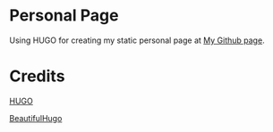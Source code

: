 # Personal Page
Using HUGO for creating my static personal page at [My Github page](https://jorgee97.github.io/).

# Credits
[HUGO](https://gohugo.io/)

[BeautifulHugo](https://github.com/halogenica/beautifulhugo)


